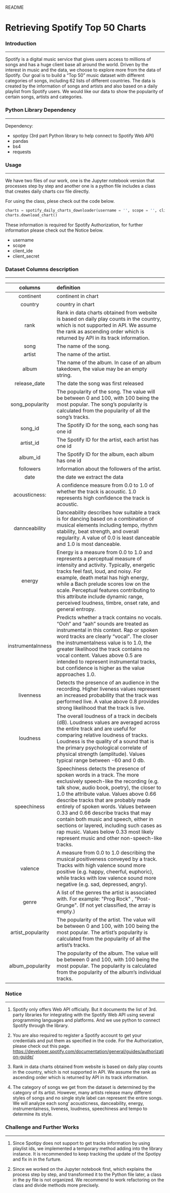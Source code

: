 
README

# Retrieving Spotify Top 50 Charts

### Introduction
---
Spotify is a digital music service that gives users access to millions of songs and has a huge client base all around the world. Driven by the interest in music and the data, we choose to explore more from the data of Spotify. Our goal is to build a “Top 50” music dataset with different categories of songs, including 62 lists of different countries. The data is created by the information of songs and artists and also based on a daily playlist from Spotify users. We would like our data to show the popularity of certain songs, artists and categories.




### Python Library Dependency
---
Dependency: 
*   spotipy (3rd part Python library to help connect to Spotify Web API)
*   pandas
*   bs4
*   requests


### Usage
---
We have two files of our work, one is the Jupyter notebook version that processes step by step and another one is a python file includes a class that creates daily charts csv file directly.

For using the class, plese check out the code below.
```python
charts = spotify_daily_charts_downloader(username = '', scope = '', client_id = '', client_secret = '')
charts.download_chart()
```

These information is required for Spotify Authorization, for further information please check out the Notice below.

* username
* scope 
* client_ide 
* client_secret 



### Dataset Columns description
---

| columns | definition |
|:---:|:---|
| continent |continent in chart|
| country |country in chart|
| rank |Rank in data charts obtained from website is based on daily play counts in the country, which is not supported in API. We assume the rank as ascending order which is returned by API in its track information.|
| song |The name of the song.|
| artist |The name of the artist.|
| album |The name of the album. In case of an album takedown, the value may be an empty string.|
| release_date |The date the song was first released|
| song_popularity |The popularity of the song. The value will be between 0 and 100, with 100 being the most popular. The song’s popularity is calculated from the popularity of all the song’s tracks.|
| song_id |The Spotify ID for the song, each song has one id|
| artist_id |The Spotify ID for the artist, each artist has one id|
| album_id |The Spotify ID for the album, each album has one id|
| followers |Information about the followers of the artist.|
| date |the date we extract the data |
| acousticness: | A confidence measure from 0.0 to 1.0 of whether the track is acoustic. 1.0 represents high confidence the track is acoustic.   |
| dannceability | Danceability describes how suitable a track is for dancing based on a combination of musical elements including tempo, rhythm stability, beat strength, and overall regularity. A value of 0.0 is least danceable and 1.0 is most danceable.|
| energy |Energy is a measure from 0.0 to 1.0 and represents a perceptual measure of intensity and activity. Typically, energetic tracks feel fast, loud, and noisy. For example, death metal has high energy, while a Bach prelude scores low on the scale. Perceptual features contributing to this attribute include dynamic range, perceived loudness, timbre, onset rate, and general entropy.    |
| instrumentalnness |Predicts whether a track contains no vocals. “Ooh” and “aah” sounds are treated as instrumental in this context. Rap or spoken word tracks are clearly “vocal”. The closer the instrumentalness value is to 1.0, the greater likelihood the track contains no vocal content. Values above 0.5 are intended to represent instrumental tracks, but confidence is higher as the value approaches 1.0.|
| livenness |Detects the presence of an audience in the recording. Higher liveness values represent an increased probability that the track was performed live. A value above 0.8 provides strong likelihood that the track is live. |
| loudness |The overall loudness of a track in decibels (dB). Loudness values are averaged across the entire track and are useful for comparing relative loudness of tracks. Loudness is the quality of a sound that is the primary psychological correlate of physical strength (amplitude). Values typical range between -60 and 0 db. |
| speechiness |	Speechiness detects the presence of spoken words in a track. The more exclusively speech-like the recording (e.g. talk show, audio book, poetry), the closer to 1.0 the attribute value. Values above 0.66 describe tracks that are probably made entirely of spoken words. Values between 0.33 and 0.66 describe tracks that may contain both music and speech, either in sections or layered, including such cases as rap music. Values below 0.33 most likely represent music and other non-speech-like tracks. |
| valence |	A measure from 0.0 to 1.0 describing the musical positiveness conveyed by a track. Tracks with high valence sound more positive (e.g. happy, cheerful, euphoric), while tracks with low valence sound more negative (e.g. sad, depressed, angry).|
| genre |A list of the genres the artist is associated with. For example: "Prog Rock" , "Post-Grunge". (If not yet classified, the array is empty.)|
| artist_popularity |The popularity of the artist. The value will be between 0 and 100, with 100 being the most popular. The artist’s popularity is calculated from the popularity of all the artist’s tracks.|
| album_popularity |The popularity of the album. The value will be between 0 and 100, with 100 being the most popular. The popularity is calculated from the popularity of the album’s individual tracks.|




### Notice
---
1.	Spotify only offers Web API officially. But it documents the list of 3rd. party libraries for integrating with the Spotify Web API using several programming languages and platforms. And we use python to connect Spotify through the library.


2.	You are also required to register a Spotify account to get your credentials and put them as specified in the code. For the Authorization, please check out this page.
https://developer.spotify.com/documentation/general/guides/authorization-guide/


3.	Rank in data charts obtained from website is based on daily play counts in the country, which is not supported in API. We assume the rank as ascending order which is returned by API in its track information.


4.	The category of songs we get from the dataset is determined by the category of its artist. However, many artists release many different styles of songs and no single style label can represent the entire songs. We will analyze each song’ acousticness, danceability, energy, instrumentalness, liveness, loudness, speechiness and tempo to determine its style. 

### Challenge and Further Works
---
1. Since Spotipy does not support to get tracks information by using playlist ids, we implemented a temporary method adding into the library instance. It is recommended to keep tracking the update of the Spotipy and fix in in the furture.

2. Since we worked on the Jupyter notebook first, which explains the process step by step, and transformed it to the Python file later, a class in the py file is not organized. We recommend to work refactoring on the class and divide methods more precisely.
